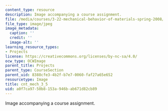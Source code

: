 ```yaml
---
content_type: resource
description: Image accompanying a course assignment.
file: /media/courses/3-22-mechanical-behavior-of-materials-spring-2008/a0f7ca9750b8153a946bab671d82cb89_cnt_mech_3_5.jpg
file_type: image/jpeg
image_metadata:
  caption: ''
  credit: ''
  image-alt: ''
learning_resource_types:
- Projects
license: https://creativecommons.org/licenses/by-nc-sa/4.0/
ocw_type: OCWImage
parent_title: Projects
parent_type: CourseSection
parent_uid: 8388cfe3-4b2f-b7e7-0060-faf27a65e652
resourcetype: Image
title: cnt_mech_3_5
uid: a0f7ca97-50b8-153a-946b-ab671d82cb89
---
```

Image accompanying a course assignment.